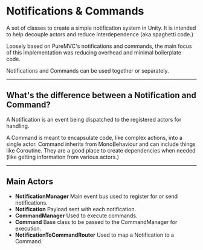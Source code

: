 ﻿Notifications & Commands
========================


A set of classes to create a simple notification system in Unity. It is intended to help decouple actors and reduce interdependence (aka spaghetti code.)

Loosely based on PureMVC's notifications and commands, the main focus of this implementation was reducing overhead and minimal boilerplate code.

Notifications and Commands can be used together or separately.

----------


What's the difference between a Notification and Command?
---------------------------------------------------------

A Notification is an event being dispatched to the registered actors for handling.

A Command is meant to encapsulate code, like complex actions, into a single actor. Command inherits from MonoBehaviour and can include things like Coroutine. They are a good place to create dependencies when needed (like getting information from various actors.)  

----------

Main Actors
-----------

 - **NotificationManager**
  Main event bus used to register for or send notifications.
 - **Notification**
 Payload sent with each notification.
 - **CommandManager**
 Used to execute commands.
 - **Command**
 Base class to be passed to the CommandManager for execution.
 - **NotificationToCommandRouter**
 Used to map a Notification to a Command. 